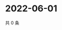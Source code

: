 # 2022-06-01

共 0 条

<!-- BEGIN WEIBO -->
<!-- 最后更新时间 Wed Jun 01 2022 19:14:25 GMT+0800 (China Standard Time) -->

<!-- END WEIBO -->
